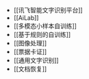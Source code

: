 - [[讯飞智能文字识别平台]]
- [[AiLab]]
- [[多模态小样本自训练]]
- [[基于规则的自训练]]
- [[图像处理]]
- [[票据卡证]]
- [[通用文字识别]]
- [[文档恢复]]